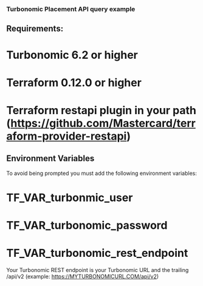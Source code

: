 ### Turbonomic Placement API query example

## Requirements:

# Turbonomic 6.2 or higher 
# Terraform 0.12.0 or higher
# Terraform restapi plugin in your path (https://github.com/Mastercard/terraform-provider-restapi)

## Environment Variables

To avoid being prompted you must add the following environment variables:
# TF_VAR_turbonmic_user
# TF_VAR_turbonomic_password
# TF_VAR_turbonomic_rest_endpoint 

Your Turbonomic REST endpoint is your Turbonomic URL and the trailing /api/v2 (example: https://MYTURBONOMICURL.COM/api/v2)

